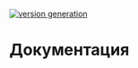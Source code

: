[![version generation](https://github.com/loppys/core/actions/workflows/version.yml/badge.svg?branch=master)](https://github.com/loppys/core/actions/workflows/version.yml)

# Документация
